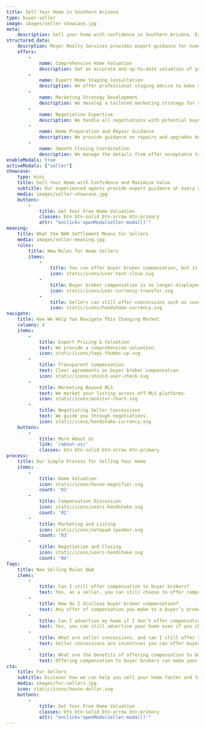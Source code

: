 ```yaml
---
title: Sell Your Home in Southern Arizona
type: buyer-seller
image: images/seller-showcase.jpg
meta:
    description: Sell your home with confidence in Southern Arizona. Expert home valuations, marketing, staging, and negotiation support to get the best price.
structured_data:
    descrption: Moyer Realty Services provides expert guidance for homeowners looking to sell their properties in the Tucson, Arizona area.
    offers:
        -
            name: Comprehensive Home Valuation
            description: Get an accurate and up-to-date valuation of your home to ensure you’re listing at the right price.
        -
            name: Expert Home Staging Consultation
            description: We offer professional staging advice to make your home stand out to potential buyers.
        -
            name: Marketing Strategy Development
            description: We develop a tailored marketing strategy for your home, utilizing online listings and targeted advertising.
        -
            name: Negotiation Expertise
            description: We handle all negotiations with potential buyers to achieve favorable terms for your sale.
        -
            name: Home Preparation and Repair Guidance
            description: We provide guidance on repairs and upgrades before listing your home.
        -
            name: Smooth Closing Coordination
            description: We manage the details from offer acceptance to closing, ensuring a smooth and efficient process.
enableModals: true
activeModals: ["seller"]
showcase:
    type: mini
    title: Sell Your Home with Confidence and Maximize Value
    subtitle: Our experienced agents provide expert guidance at every stage, ensuring a smooth, transparent process that maximizes your home’s value.
    media: images/seller-showcase.jpg
    buttons:
        -
            title: Get Your Free Home Valuation
            classes: btn btn-solid btn-arrow btn-primary
            attr: "onclick='openModalseller-modal()'"
meaning:
    title: What the NAR Settlement Means for Sellers
    media: images/seller-meaning.jpg
    rules:
        title: New Rules for Home Sellers
        items:
            -
                title: You can offer buyer broker compensation, but it must be disclosed in writing.
                icon: static/icons/user-text-close.svg
            -
                title: Buyer broker compensation is no longer displayed on the MLS.
                icon: static/icons/user-currency-transfer.svg
            -
                title: Sellers can still offer concessions such as covering closing costs
                icon: static/icons/handshake-currency.svg
navigate:
    title: How We Help You Navigate This Changing Market
    columns: 4
    items:
        -
            title: Expert Pricing & Valuation
            text: We provide a comprehensive valuation.
            icon: static/icons/tags-thumbs-up.svg
        -
            title: Transparent Compensation
            text: Clear agreements on buyer broker compensation.
            icon: static/icons/shield-user-check.svg
        -
            title: Marketing Beyond MLS
            text: We market your listing across off-MLS platforms.
            icon: static/icons/monitor-chart.svg
        -
            title: Negotiating Seller Concessions
            text: We guide you through negotiations.
            icon: static/icons/handshake-currency.svg
    buttons:
        -
            title: More About Us
            link: '/about-us/'
            classes: btn btn-solid btn-arrow btn-primary
process:
    title: Our Simple Process for Selling Your Home
    items:
        -
            title: Home Valuation
            icon: static/icons/house-magnifier.svg
            count: '01'
        -
            title: Compensation Discussion
            icon: static/icons/users-handshake.svg
            count: '02'
        -
            title: Marketing and Listing
            icon: static/icons/notepad-speaker.svg
            count: '03'
        -
            title: Negotiation and Closing
            icon: static/icons/users-handshake.svg
            count: '04'
faqs:
    title: New Selling Rules Q&A
    items:
        -
            title: Can I still offer compensation to buyer brokers?
            text: Yes, as a seller, you can still choose to offer compensation to buyer brokers to make your listing more attractive to buyers. However, under the new NAR settlement rules, this compensation can no longer be shared on the MLS (Multiple Listing Service), and must be disclosed to the buyer and approved in writing.
        -
            title: How do I disclose buyer broker compensation?
            text: Any offer of compensation you make to a buyer’s broker must be clearly disclosed in writing and approved by the buyer. Your listing agent will guide you through this process and ensure the correct forms are completed. This transparency ensures that all parties involved are fully informed about the terms of the transaction.
        -
            title: Can I advertise my home if I don’t offer compensation on the MLS?
            text: Yes, you can still advertise your home even if you choose not to offer compensation through the MLS. While the MLS doesn’t allow compensation to be advertised, your agent can market your home through other channels like social media, websites, and direct outreach. This provides flexibility to reach potential buyers while keeping full control over compensation decisions through these alternative platforms.
        -
            title: What are seller concessions, and can I still offer them?
            text: Seller concessions are incentives you can offer buyers to make the transaction more appealing, such as covering closing costs or offering repair credits. These concessions are still allowed and can be a valuable tool in negotiating a sale. Your agent will help you decide whether offering concessions is the right move for your sale.
        -
            title: What are the benefits of offering compensation to buyer brokers?
            text: Offering compensation to buyer brokers can make your listing more appealing to buyers’ agents, encouraging them to show your property to their clients. While it's not allowed to list compensation on the MLS, offering it through other channels like websites, social media, or direct outreach can still help you sell your home faster and attract more potential buyers by increasing visibility among agents.
cta:
    title: For Sellers
    subtitle: Discover how we can help you sell your home faster and for top dollar, starting with a free valuation.
    media: images/for-sellers.jpg
    icon: static/icons/house-dollar.svg
    buttons:
        -
            title: Get Your Free Home Valuation
            classes: btn btn-solid btn-arrow btn-primary
            attr: "onclick='openModalseller-modal()'"
---
```


